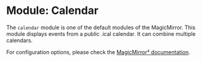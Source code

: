 # Module: Calendar

The `calendar` module is one of the default modules of the MagicMirror.
This module displays events from a public .ical calendar. It can combine multiple calendars.

For configuration options, please check the [MagicMirror² documentation](https://docs.magicmirror.builders/modules/calendar.html).
